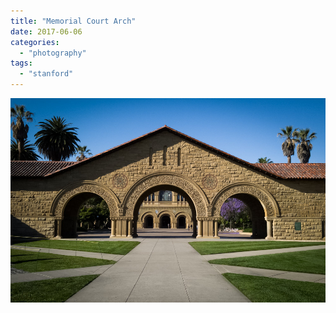 ```yaml
---
title: "Memorial Court Arch"
date: 2017-06-06
categories: 
  - "photography"
tags: 
  - "stanford"
---
```


![Memorial Court](images/lrm_20170602_083607.jpg)
